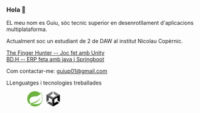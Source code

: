 ### Hola 👋

EL meu nom es Guiu, sóc tecnic superior en desenrotllament d'aplicacions multiplataforma.

Actualment soc un estudiant de 2 de DAW al institut Nicolau Copèrnic.

<a href="https://github.com/Guiu-PJ/3D_Game_Unity_The_finger_Hunter">The Finger Hunter -- Joc fet amb Unity</a>
<br>
<a href="https://github.com/Guiu-PJ/3D_Game_Unity_The_finger_Hunter">BD.H -- ERP feta amb java i Springboot</a>

Com contactar-me: guiup01@gmail.com

LLenguatges i tecnologies treballades <br>
<div>
  <img src="https://user-images.githubusercontent.com/99869440/213527192-eaf36ee9-a1e0-4966-9919-cbc689eca638.png" title="" alt="" whidth="" height="40" />&nbsp;
  <img src="https://user-images.githubusercontent.com/99869440/213526735-677d521d-1403-4c81-add0-93e0d7d3bdc0.png" title="" alt="" whidth="" height="40" />&nbsp;
  <img src="https://user-images.githubusercontent.com/99869440/213527937-04932cf4-34fe-41d5-bbde-a12befda9022.png" title="" alt="" whidth="" height="40" />&nbsp;
  <img src="https://user-images.githubusercontent.com/99869440/213527442-61f5deac-a5a9-477e-9e3c-5e46b317e9fe.png" title="" alt="" whidth="" height="40" />&nbsp;
  <img src="https://user-images.githubusercontent.com/99869440/213528226-0b10f4a1-5414-4402-bdea-9318f5d1c7a1.png" title="" alt="" whidth="" height="40" />&nbsp;
  <img src="https://user-images.githubusercontent.com/99869440/213528128-ffee009f-177b-4f73-9551-8dca0951cfe0.png" title="" alt="" whidth="" height="40" />&nbsp;
  <img src="https://user-images.githubusercontent.com/99869440/213527669-b5c5dc76-216b-4da5-8ded-3be1421eb056.png" title="" alt="" whidth="" height="40" />&nbsp;
  <img src="https://github.com/Guiu-PJ/Guiu-PJ/blob/main/sptingoot.png" title="" alt="" whidth="" height="40" />&nbsp;
  <img src="https://github.com/Guiu-PJ/Guiu-PJ/blob/main/unity.png" title="" alt="" whidth="" height="40" />&nbsp;

</div>


<!--
**Guiu-PJ/Guiu-PJ** is a ✨ _special_ ✨ repository because its `README.md` (this file) appears on your GitHub profile.

Here are some ideas to get you started:

- 🔭 I’m currently working on ...
- 🌱 I’m currently learning ...
- 👯 I’m looking to collaborate on ...
- 🤔 I’m looking for help with ...
- 💬 Ask me about ...
- 📫 How to reach me: ...
- 😄 Pronouns: ...
- ⚡ Fun fact: ...
-->
